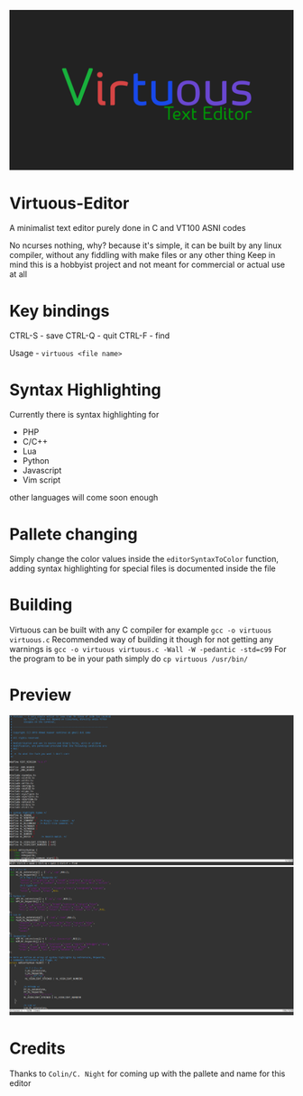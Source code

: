 ![](https://raw.githubusercontent.com/Gulkbag/Virtuous-Editor/master/Virtuous.png)
# Virtuous-Editor
A minimalist text editor purely done in C and VT100 ASNI codes

No ncurses nothing, why? because it's simple, it can be built by any linux compiler, without any fiddling with make files or any other thing
Keep in mind this is a hobbyist project and not meant for commercial or actual use at all

# Key bindings
CTRL-S - save
CTRL-Q - quit
CTRL-F - find

Usage - ``virtuous <file name>``

# Syntax Highlighting
Currently there is syntax highlighting for

- PHP
- C/C++
- Lua
- Python
- Javascript
- Vim script

other languages will come soon enough

# Pallete changing
Simply change the color values inside the ``editorSyntaxToColor`` function, adding syntax highlighting for special files is documented inside the file

# Building
Virtuous can be built with any C compiler for example
``gcc -o virtuous virtuous.c``
Recommended way of building it though for not getting any warnings is
``gcc -o virtuous virtuous.c -Wall -W -pedantic -std=c99``
For the program to be in your path simply do
``cp virtuous /usr/bin/``

# Preview
![](https://raw.githubusercontent.com/Gulkbag/Virtuous-Editor/master/Preview.PNG)
![](https://raw.githubusercontent.com/Gulkbag/Virtuous-Editor/master/Preview2.PNG)

# Credits
Thanks to ``Colin/C. Night`` for coming up with the pallete and name for this editor
